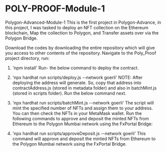 # POLY-PROOF-Module-1
Polygon-Advanced-Module-1 This is the first project in Polygon-Advance, in this project, I was tasked to deploy an NFT collection on the Ethereum blockchain, Map the collection to Polygon, and Transfer assets over via the Polygon Bridge.

Download the codes by downloading the entire repository which will give you access to other contents of the repository. Navigate to the Poly_Proof project directory, run:

1. 'npm install'
Run- the below command to deploy the contract.

2. 'npx hardhat run scripts/deploy.js --network goerli' NOTE: After deploying the address will generate. So, copy that address into contractAddress.js (stored in metadata folder) and also in batchMint.js (stored in scripts folder).
Run the below command next.

3. 'npx hardhat run scripts/batchMint.js --network goerli' The script will mint the specified number of NFTs and assign them to your address. You can then check the NFTs in your MetaMask wallet.
Run the following commands to approve and deposit the minted NFTs from Ethereum to the Polygon Mumbai network using the FxPortal Bridge:

4. 'npx hardhat run scripts/approveDeposit.js --network goerli' This command will approve and deposit the minted NFTs from Ethereum to the Polygon Mumbai network using the FxPortal Bridge.
